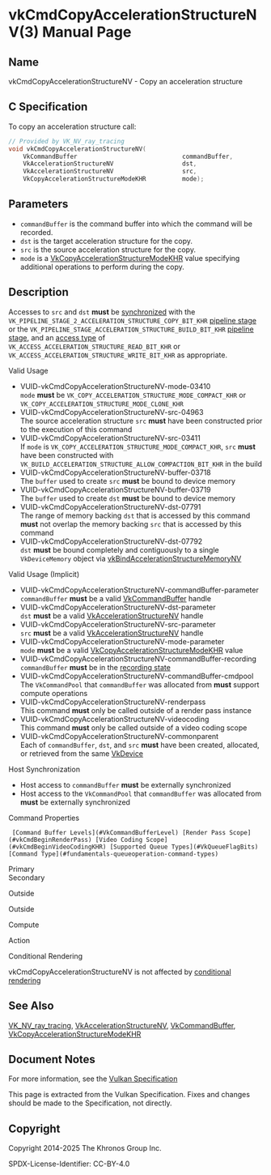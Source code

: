# vkCmdCopyAccelerationStructureNV(3) Manual Page

## Name

vkCmdCopyAccelerationStructureNV - Copy an acceleration structure



## [](#_c_specification)C Specification

To copy an acceleration structure call:

```c++
// Provided by VK_NV_ray_tracing
void vkCmdCopyAccelerationStructureNV(
    VkCommandBuffer                             commandBuffer,
    VkAccelerationStructureNV                   dst,
    VkAccelerationStructureNV                   src,
    VkCopyAccelerationStructureModeKHR          mode);
```

## [](#_parameters)Parameters

- `commandBuffer` is the command buffer into which the command will be recorded.
- `dst` is the target acceleration structure for the copy.
- `src` is the source acceleration structure for the copy.
- `mode` is a [VkCopyAccelerationStructureModeKHR](https://registry.khronos.org/vulkan/specs/latest/man/html/VkCopyAccelerationStructureModeKHR.html) value specifying additional operations to perform during the copy.

## [](#_description)Description

Accesses to `src` and `dst` **must** be [synchronized](https://registry.khronos.org/vulkan/specs/latest/html/vkspec.html#synchronization-dependencies) with the `VK_PIPELINE_STAGE_2_ACCELERATION_STRUCTURE_COPY_BIT_KHR` [pipeline stage](https://registry.khronos.org/vulkan/specs/latest/html/vkspec.html#synchronization-pipeline-stages) or the `VK_PIPELINE_STAGE_ACCELERATION_STRUCTURE_BUILD_BIT_KHR` [pipeline stage](https://registry.khronos.org/vulkan/specs/latest/html/vkspec.html#synchronization-pipeline-stages), and an [access type](https://registry.khronos.org/vulkan/specs/latest/html/vkspec.html#synchronization-access-types) of `VK_ACCESS_ACCELERATION_STRUCTURE_READ_BIT_KHR` or `VK_ACCESS_ACCELERATION_STRUCTURE_WRITE_BIT_KHR` as appropriate.

Valid Usage

- [](#VUID-vkCmdCopyAccelerationStructureNV-mode-03410)VUID-vkCmdCopyAccelerationStructureNV-mode-03410  
  `mode` **must** be `VK_COPY_ACCELERATION_STRUCTURE_MODE_COMPACT_KHR` or `VK_COPY_ACCELERATION_STRUCTURE_MODE_CLONE_KHR`
- [](#VUID-vkCmdCopyAccelerationStructureNV-src-04963)VUID-vkCmdCopyAccelerationStructureNV-src-04963  
  The source acceleration structure `src` **must** have been constructed prior to the execution of this command
- [](#VUID-vkCmdCopyAccelerationStructureNV-src-03411)VUID-vkCmdCopyAccelerationStructureNV-src-03411  
  If `mode` is `VK_COPY_ACCELERATION_STRUCTURE_MODE_COMPACT_KHR`, `src` **must** have been constructed with `VK_BUILD_ACCELERATION_STRUCTURE_ALLOW_COMPACTION_BIT_KHR` in the build
- [](#VUID-vkCmdCopyAccelerationStructureNV-buffer-03718)VUID-vkCmdCopyAccelerationStructureNV-buffer-03718  
  The `buffer` used to create `src` **must** be bound to device memory
- [](#VUID-vkCmdCopyAccelerationStructureNV-buffer-03719)VUID-vkCmdCopyAccelerationStructureNV-buffer-03719  
  The `buffer` used to create `dst` **must** be bound to device memory
- [](#VUID-vkCmdCopyAccelerationStructureNV-dst-07791)VUID-vkCmdCopyAccelerationStructureNV-dst-07791  
  The range of memory backing `dst` that is accessed by this command **must** not overlap the memory backing `src` that is accessed by this command
- [](#VUID-vkCmdCopyAccelerationStructureNV-dst-07792)VUID-vkCmdCopyAccelerationStructureNV-dst-07792  
  `dst` **must** be bound completely and contiguously to a single `VkDeviceMemory` object via [vkBindAccelerationStructureMemoryNV](https://registry.khronos.org/vulkan/specs/latest/man/html/vkBindAccelerationStructureMemoryNV.html)

Valid Usage (Implicit)

- [](#VUID-vkCmdCopyAccelerationStructureNV-commandBuffer-parameter)VUID-vkCmdCopyAccelerationStructureNV-commandBuffer-parameter  
  `commandBuffer` **must** be a valid [VkCommandBuffer](https://registry.khronos.org/vulkan/specs/latest/man/html/VkCommandBuffer.html) handle
- [](#VUID-vkCmdCopyAccelerationStructureNV-dst-parameter)VUID-vkCmdCopyAccelerationStructureNV-dst-parameter  
  `dst` **must** be a valid [VkAccelerationStructureNV](https://registry.khronos.org/vulkan/specs/latest/man/html/VkAccelerationStructureNV.html) handle
- [](#VUID-vkCmdCopyAccelerationStructureNV-src-parameter)VUID-vkCmdCopyAccelerationStructureNV-src-parameter  
  `src` **must** be a valid [VkAccelerationStructureNV](https://registry.khronos.org/vulkan/specs/latest/man/html/VkAccelerationStructureNV.html) handle
- [](#VUID-vkCmdCopyAccelerationStructureNV-mode-parameter)VUID-vkCmdCopyAccelerationStructureNV-mode-parameter  
  `mode` **must** be a valid [VkCopyAccelerationStructureModeKHR](https://registry.khronos.org/vulkan/specs/latest/man/html/VkCopyAccelerationStructureModeKHR.html) value
- [](#VUID-vkCmdCopyAccelerationStructureNV-commandBuffer-recording)VUID-vkCmdCopyAccelerationStructureNV-commandBuffer-recording  
  `commandBuffer` **must** be in the [recording state](#commandbuffers-lifecycle)
- [](#VUID-vkCmdCopyAccelerationStructureNV-commandBuffer-cmdpool)VUID-vkCmdCopyAccelerationStructureNV-commandBuffer-cmdpool  
  The `VkCommandPool` that `commandBuffer` was allocated from **must** support compute operations
- [](#VUID-vkCmdCopyAccelerationStructureNV-renderpass)VUID-vkCmdCopyAccelerationStructureNV-renderpass  
  This command **must** only be called outside of a render pass instance
- [](#VUID-vkCmdCopyAccelerationStructureNV-videocoding)VUID-vkCmdCopyAccelerationStructureNV-videocoding  
  This command **must** only be called outside of a video coding scope
- [](#VUID-vkCmdCopyAccelerationStructureNV-commonparent)VUID-vkCmdCopyAccelerationStructureNV-commonparent  
  Each of `commandBuffer`, `dst`, and `src` **must** have been created, allocated, or retrieved from the same [VkDevice](https://registry.khronos.org/vulkan/specs/latest/man/html/VkDevice.html)

Host Synchronization

- Host access to `commandBuffer` **must** be externally synchronized
- Host access to the `VkCommandPool` that `commandBuffer` was allocated from **must** be externally synchronized

Command Properties

     [Command Buffer Levels](#VkCommandBufferLevel) [Render Pass Scope](#vkCmdBeginRenderPass) [Video Coding Scope](#vkCmdBeginVideoCodingKHR) [Supported Queue Types](#VkQueueFlagBits) [Command Type](#fundamentals-queueoperation-command-types)

Primary  
Secondary

Outside

Outside

Compute

Action

Conditional Rendering

vkCmdCopyAccelerationStructureNV is not affected by [conditional rendering](#drawing-conditional-rendering)

## [](#_see_also)See Also

[VK\_NV\_ray\_tracing](https://registry.khronos.org/vulkan/specs/latest/man/html/VK_NV_ray_tracing.html), [VkAccelerationStructureNV](https://registry.khronos.org/vulkan/specs/latest/man/html/VkAccelerationStructureNV.html), [VkCommandBuffer](https://registry.khronos.org/vulkan/specs/latest/man/html/VkCommandBuffer.html), [VkCopyAccelerationStructureModeKHR](https://registry.khronos.org/vulkan/specs/latest/man/html/VkCopyAccelerationStructureModeKHR.html)

## [](#_document_notes)Document Notes

For more information, see the [Vulkan Specification](https://registry.khronos.org/vulkan/specs/latest/html/vkspec.html#vkCmdCopyAccelerationStructureNV)

This page is extracted from the Vulkan Specification. Fixes and changes should be made to the Specification, not directly.

## [](#_copyright)Copyright

Copyright 2014-2025 The Khronos Group Inc.

SPDX-License-Identifier: CC-BY-4.0
